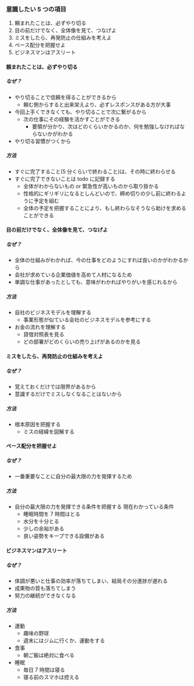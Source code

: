 ### 意識したい 5 つの項目

1.  頼まれたことは、必ずやり切る
2.  目の前だけでなく、全体像を見て、つなげよ
3.  ミスをしたら、再発防止の仕組みを考えよ
4.  ペース配分を把握せよ
5.  ビジネスマンはアスリート

#### 頼まれたことは、必ずやり切る

##### なぜ？

- やり切ることで信頼を得ることができるから
  - 頼む側からすると出来栄えより、必ずレスポンスがある方が大事
- 今回上手くできなくても、やり切ることで次に繋がるから
  - 次の仕事にその経験を活かすことができる
    - 要領が分かり、次はどのくらいかかるのか、何を勉強しなければならないかがわかる
- やり切る習慣がつくから

##### 方法

- すぐに完了すること(5 分くらいで終わること)は、その時に終わらせる
- すぐに完了できないことは todo に記録する
  - 全体がわからないもの or 緊急性が高いものから取り掛かる
  - 性格的にギリギリになるとしんどいので、締め切りの少し前に終わるように予定を組む
  - 全体の予定を把握することにより、もし終わらなそうなら助けを求めることができる

#### 目の前だけでなく、全体像を見て、つなげよ

##### なぜ？

- 全体の仕組みがわかれば、今の仕事をどのようにすれば良いのかがわかるから
- 会社が求めている企業価値を高めて人材になるため
- 単調な仕事があったとしても、意味がわかればやりがいを感じれるから

##### 方法

- 自社のビジネスモデルを理解する
  - 事業形態が似ている会社のビジネスモデルを参考にする
- お金の流れを理解する
  - 貸借対照表を見る
  - どの部署がどのくらいの売り上げがあるのかを見る

#### ミスをしたら、再発防止の仕組みを考えよ

##### なぜ？

- 覚えておくだけでは限界があるから
- 意識するだけでミスしなくなることはないから

##### 方法

- 根本原因を把握する
  - ミスの経緯を図解する

#### ペース配分を把握せよ

##### なぜ？

- 一番重要なことに自分の最大限の力を発揮するため

##### 方法

- 自分の最大限の力を発揮できる条件を把握する 現在わかっている条件
  - 睡眠時間を 7 時間はとる
  - 水分を十分とる
  - 少しの余裕がある
  - 良い姿勢をキープできる設備がある

#### ビジネスマンはアスリート

##### なぜ？

- 体調が悪いと仕事の効率が落ちてしまい、結局その分進捗が遅れる
- 成果物の質も落ちてしまう
- 努力の継続ができなくなる

##### 方法

- 運動
  - 趣味の野球
  - 週末にはジムに行くか、運動をする
- 食事
  - 朝ご飯は絶対に食べる
- 睡眠
  - 毎日 7 時間は寝る
  - 寝る前のスマホは控える
